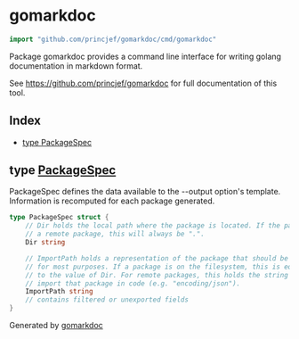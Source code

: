 <!-- Code generated by gomarkdoc. DO NOT EDIT -->

# gomarkdoc

```go
import "github.com/princjef/gomarkdoc/cmd/gomarkdoc"
```

Package gomarkdoc provides a command line interface for writing golang documentation in markdown format\.

See https://github.com/princjef/gomarkdoc for full documentation of this tool\.

## Index

- [type PackageSpec](<#type-packagespec>)


## type [PackageSpec](<https://github.com/princjef/gomarkdoc/blob/master/cmd/gomarkdoc/command.go#L31-L45>)

PackageSpec defines the data available to the \-\-output option's template\. Information is recomputed for each package generated\.

```go
type PackageSpec struct {
    // Dir holds the local path where the package is located. If the package is
    // a remote package, this will always be ".".
    Dir string

    // ImportPath holds a representation of the package that should be unique
    // for most purposes. If a package is on the filesystem, this is equivalent
    // to the value of Dir. For remote packages, this holds the string used to
    // import that package in code (e.g. "encoding/json").
    ImportPath string
    // contains filtered or unexported fields
}
```



Generated by [gomarkdoc](<https://github.com/princjef/gomarkdoc>)
